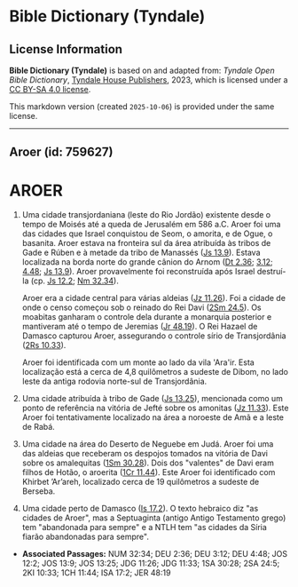 # Bible Dictionary (Tyndale)

## License Information

**Bible Dictionary (Tyndale)** is based on and adapted from: _Tyndale Open Bible Dictionary_, [Tyndale House Publishers](https://tyndaleopenresources.com/), 2023, which is licensed under a [CC BY-SA 4.0 license](https://creativecommons.org/licenses/by-sa/4.0/legalcode.en).

This markdown version (created `2025-10-06`) is provided under the same license.



--------------------------------

## Aroer (id: 759627)

AROER
=====

1. Uma cidade transjordaniana (leste do Rio Jordão) existente desde o tempo de Moisés até a queda de Jerusalém em 586 a.C. Aroer foi uma das cidades que Israel conquistou de Seom, o amorita, e de Ogue, o basanita. Aroer estava na fronteira sul da área atribuída às tribos de Gade e Rúben e à metade da tribo de Manassés ([Js 13\.9](https://ref.ly/Josh13:9)). Estava localizada na borda norte do grande cânion do Arnom ([Dt 2\.36](https://ref.ly/Deut2:36); [3\.12](https://ref.ly/Deut3:12); [4\.48](https://ref.ly/Deut4:48); [Js 13\.9](https://ref.ly/Josh13:9)). Aroer provavelmente foi reconstruída após Israel destruí\-la (cp. [Js 12\.2](https://ref.ly/Josh12:2); [Nm 32\.34](https://ref.ly/Num32:34)).

    Aroer era a cidade central para várias aldeias ([Jz 11\.26](https://ref.ly/Judg11:26)). Foi a cidade de onde o censo começou sob o reinado do Rei Davi ([2Sm 24\.5](https://ref.ly/2Sam24:5)). Os moabitas ganharam o controle dela durante a monarquia posterior e mantiveram até o tempo de Jeremias ([Jr 48\.19](https://ref.ly/Jer48:19)). O Rei Hazael de Damasco capturou Aroer, assegurando o controle sírio de Transjordânia ([2Rs 10\.33](https://ref.ly/2Kgs10:33)).

    Aroer foi identificada com um monte ao lado da vila 'Ara'ir. Esta localização está a cerca de 4,8 quilômetros a sudeste de Dibom, no lado leste da antiga rodovia norte\-sul de Transjordânia.

2. Uma cidade atribuída à tribo de Gade ([Js 13\.25](https://ref.ly/Josh13:25)), mencionada como um ponto de referência na vitória de Jefté sobre os amonitas ([Jz 11\.33](https://ref.ly/Judg11:33)). Este Aroer foi tentativamente localizado na área a noroeste de Amã e a leste de Rabá.
3. Uma cidade na área do Deserto de Neguebe em Judá. Aroer foi uma das aldeias que receberam os despojos tomados na vitória de Davi sobre os amalequitas ([1Sm 30\.28](https://ref.ly/1Sam30:28)). Dois dos "valentes" de Davi eram filhos de Hotão, o aroerita ([1Cr 11\.44](https://ref.ly/1Chr11:44)). Este Aroer foi identificado com Khirbet ’Ar’areh, localizado cerca de 19 quilômetros a sudeste de Berseba.
4. Uma cidade perto de Damasco ([Is 17\.2](https://ref.ly/Isa17:2)). O texto hebraico diz "as cidades de Aroer", mas a Septuaginta (antigo Antigo Testamento grego) tem "abandonada para sempre" e a NTLH tem "as cidades da Síria fiarão abandonadas para sempre".

* **Associated Passages:** NUM 32:34; DEU 2:36; DEU 3:12; DEU 4:48; JOS 12:2; JOS 13:9; JOS 13:25; JDG 11:26; JDG 11:33; 1SA 30:28; 2SA 24:5; 2KI 10:33; 1CH 11:44; ISA 17:2; JER 48:19

